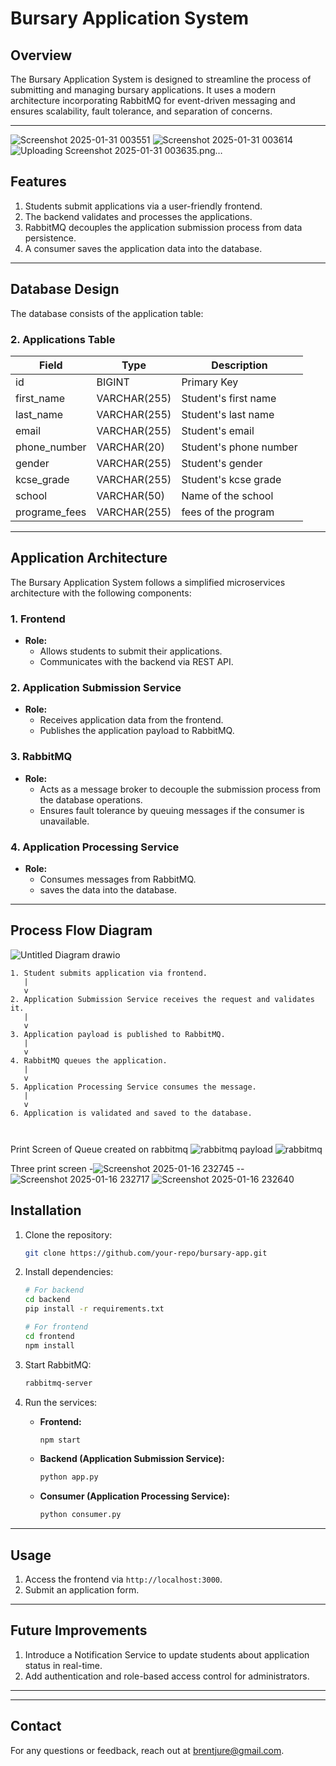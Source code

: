 # Bursary Application System

## Overview
The Bursary Application System is designed to streamline the process of submitting and managing bursary applications. It uses a modern architecture incorporating RabbitMQ for event-driven messaging and ensures scalability, fault tolerance, and separation of concerns.

---
![Screenshot 2025-01-31 003551](https://github.com/user-attachments/assets/c7fd5961-4046-4510-bc37-56072d0a8227)
![Screenshot 2025-01-31 003614](https://github.com/user-attachments/assets/2357f024-717a-4761-a0b0-1100645e55f6)
![Uploading Screenshot 2025-01-31 003635.png…]()



## Features
1. Students submit applications via a user-friendly frontend.
2. The backend validates and processes the applications.
3. RabbitMQ decouples the application submission process from data persistence.
4. A consumer saves the application data into the database.

---

## Database Design
The database consists of the application table:



### 2. **Applications Table**

| Field              | Type         | Description                               |
|--------------------|--------------|-------------------------------------------|
| id                 | BIGINT       | Primary Key                               |
| first_name         | VARCHAR(255) | Student's first name                      |
| last_name          | VARCHAR(255) | Student's last name                       |
| email              | VARCHAR(255) | Student's email                           |
| phone_number       | VARCHAR(20)  | Student's phone number                    |
| gender             | VARCHAR(255) | Student's gender                          |
| kcse_grade         | VARCHAR(255) | Student's kcse grade                      |
| school             | VARCHAR(50)  | Name of the school                        |
| programe_fees      | VARCHAR(255) | fees of the program                       |
 

---

## Application Architecture
The Bursary Application System follows a simplified microservices architecture with the following components:

### 1. **Frontend**
- **Role:**
  - Allows students to submit their applications.
  - Communicates with the backend via REST API.

### 2. **Application Submission Service**
- **Role:**
  - Receives application data from the frontend.
  - Publishes the application payload to RabbitMQ.

### 3. **RabbitMQ**
- **Role:**
  - Acts as a message broker to decouple the submission process from the database operations.
  - Ensures fault tolerance by queuing messages if the consumer is unavailable.

### 4. **Application Processing Service**
- **Role:**
  - Consumes messages from RabbitMQ.
  - saves the data into the database.

---

## Process Flow Diagram
![Untitled Diagram drawio](https://github.com/user-attachments/assets/029cfb82-a73f-47bb-81bd-4435c064fa0d)



```plaintext
1. Student submits application via frontend.
   |
   v
2. Application Submission Service receives the request and validates it.
   |
   v
3. Application payload is published to RabbitMQ.
   |
   v
4. RabbitMQ queues the application.
   |
   v
5. Application Processing Service consumes the message.
   |
   v
6. Application is validated and saved to the database.
   
   
```
Print Screen of Queue created on rabbitmq
![rabbitmq payload](https://github.com/user-attachments/assets/a22ec93b-b246-4c4a-81ec-cee4e841fed0)
![rabbitmq](https://github.com/user-attachments/assets/ce7815be-811e-433a-9b2c-b989ac4c25ba)

Three print screen 
-![Screenshot 2025-01-16 232745](https://github.com/user-attachments/assets/cae3d091-a4f5-4b66-91e1-90fd04034266)
--![Screenshot 2025-01-16 232717](https://github.com/user-attachments/assets/079d5b76-11b7-4ee8-a00f-d4ce4b3a255e)
![Screenshot 2025-01-16 232640](https://github.com/user-attachments/assets/bd31bcc3-65c7-4b57-9786-84a0648a3c88)


## Installation
1. Clone the repository:
   ```bash
   git clone https://github.com/your-repo/bursary-app.git
   ```

2. Install dependencies:
   ```bash
   # For backend
   cd backend
   pip install -r requirements.txt
   
   # For frontend
   cd frontend
   npm install
   ```

3. Start RabbitMQ:
   ```bash
   rabbitmq-server
   ```

4. Run the services:
   - **Frontend:**
     ```bash
     npm start
     ```
   - **Backend (Application Submission Service):**
     ```bash
     python app.py
     ```
   - **Consumer (Application Processing Service):**
     ```bash
     python consumer.py
     ```

---

## Usage
1. Access the frontend via `http://localhost:3000`.
2. Submit an application form.


---

## Future Improvements
1. Introduce a Notification Service to update students about application status in real-time.
2. Add authentication and role-based access control for administrators.

---



---

## Contact
For any questions or feedback, reach out at brentjure@gmail.com.

